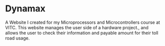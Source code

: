 # Dynamax
A Website I created for my Microprocessors and Microcontrollers course at VITC. This website manages the user side of a hardware project., and allows the user to check their information and payable amount for their toll road usage.
